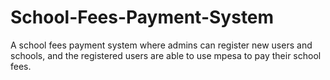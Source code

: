 # School-Fees-Payment-System
A school fees payment system where admins can register new users and schools, and the registered users are able to use mpesa to pay their school fees.
